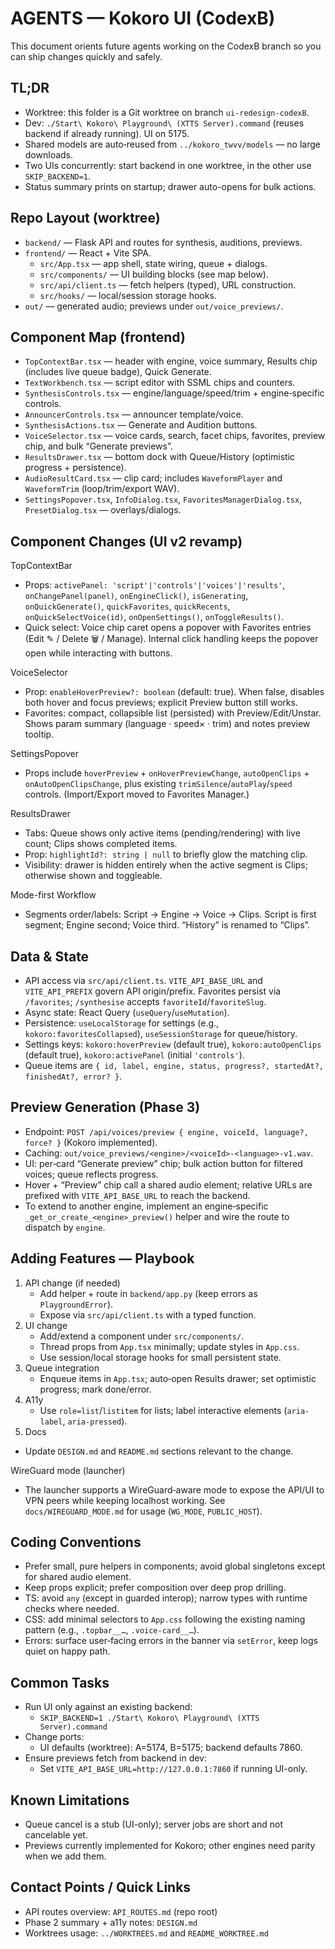 # AGENTS — Kokoro UI (CodexB)

This document orients future agents working on the CodexB branch so you can ship changes quickly and safely.

## TL;DR
- Worktree: this folder is a Git worktree on branch `ui-redesign-codexB`.
- Dev: `./Start\ Kokoro\ Playground\ (XTTS Server).command` (reuses backend if already running). UI on 5175.
- Shared models are auto‑reused from `../kokoro_twvv/models` — no large downloads.
- Two UIs concurrently: start backend in one worktree, in the other use `SKIP_BACKEND=1`.
- Status summary prints on startup; drawer auto-opens for bulk actions.

## Repo Layout (worktree)
- `backend/` — Flask API and routes for synthesis, auditions, previews.
- `frontend/` — React + Vite SPA.
  - `src/App.tsx` — app shell, state wiring, queue + dialogs.
  - `src/components/` — UI building blocks (see map below).
  - `src/api/client.ts` — fetch helpers (typed), URL construction.
  - `src/hooks/` — local/session storage hooks.
- `out/` — generated audio; previews under `out/voice_previews/`.

## Component Map (frontend)
- `TopContextBar.tsx` — header with engine, voice summary, Results chip (includes live queue badge), Quick Generate.
- `TextWorkbench.tsx` — script editor with SSML chips and counters.
- `SynthesisControls.tsx` — engine/language/speed/trim + engine‑specific controls.
- `AnnouncerControls.tsx` — announcer template/voice.
- `SynthesisActions.tsx` — Generate and Audition buttons.
- `VoiceSelector.tsx` — voice cards, search, facet chips, favorites, preview chip, and bulk “Generate previews”.
- `ResultsDrawer.tsx` — bottom dock with Queue/History (optimistic progress + persistence).
- `AudioResultCard.tsx` — clip card; includes `WaveformPlayer` and `WaveformTrim` (loop/trim/export WAV).
- `SettingsPopover.tsx`, `InfoDialog.tsx`, `FavoritesManagerDialog.tsx`, `PresetDialog.tsx` — overlays/dialogs.

## Component Changes (UI v2 revamp)

TopContextBar
- Props: `activePanel: 'script'|'controls'|'voices'|'results'`, `onChangePanel(panel)`, `onEngineClick()`, `isGenerating`, `onQuickGenerate()`, `quickFavorites`, `quickRecents`, `onQuickSelectVoice(id)`, `onOpenSettings()`, `onToggleResults()`.
- Quick select: Voice chip caret opens a popover with Favorites entries (Edit ✎ / Delete 🗑 / Manage). Internal click handling keeps the popover open while interacting with buttons.

VoiceSelector
- Prop: `enableHoverPreview?: boolean` (default: true). When false, disables both hover and focus previews; explicit Preview button still works.
- Favorites: compact, collapsible list (persisted) with Preview/Edit/Unstar. Shows param summary (language · speed× · trim) and notes preview tooltip.

SettingsPopover
- Props include `hoverPreview` + `onHoverPreviewChange`, `autoOpenClips` + `onAutoOpenClipsChange`, plus existing `trimSilence`/`autoPlay`/`speed` controls. (Import/Export moved to Favorites Manager.)

ResultsDrawer
- Tabs: Queue shows only active items (pending/rendering) with live count; Clips shows completed items.
- Prop: `highlightId?: string | null` to briefly glow the matching clip.
- Visibility: drawer is hidden entirely when the active segment is Clips; otherwise shown and toggleable.

Mode-first Workflow
- Segments order/labels: Script → Engine → Voice → Clips. Script is first segment; Engine second; Voice third. “History” is renamed to “Clips”.

## Data & State
- API access via `src/api/client.ts`. `VITE_API_BASE_URL` and `VITE_API_PREFIX` govern API origin/prefix. Favorites persist via `/favorites`; `/synthesise` accepts `favoriteId`/`favoriteSlug`.
- Async state: React Query (`useQuery`/`useMutation`).
- Persistence: `useLocalStorage` for settings (e.g., `kokoro:favoritesCollapsed`), `useSessionStorage` for queue/history.
- Settings keys: `kokoro:hoverPreview` (default true), `kokoro:autoOpenClips` (default true), `kokoro:activePanel` (initial `'controls'`).
- Queue items are `{ id, label, engine, status, progress?, startedAt?, finishedAt?, error? }`.

## Preview Generation (Phase 3)
- Endpoint: `POST /api/voices/preview { engine, voiceId, language?, force? }` (Kokoro implemented).
- Caching: `out/voice_previews/<engine>/<voiceId>-<language>-v1.wav`.
- UI: per‑card “Generate preview” chip; bulk action button for filtered voices; queue reflects progress.
- Hover + “Preview” chip call a shared audio element; relative URLs are prefixed with `VITE_API_BASE_URL` to reach the backend.
- To extend to another engine, implement an engine‑specific `_get_or_create_<engine>_preview()` helper and wire the route to dispatch by `engine`.

## Adding Features — Playbook
1) API change (if needed)
   - Add helper + route in `backend/app.py` (keep errors as `PlaygroundError`).
   - Expose via `src/api/client.ts` with a typed function.
2) UI change
   - Add/extend a component under `src/components/`.
   - Thread props from `App.tsx` minimally; update styles in `App.css`.
   - Use session/local storage hooks for small persistent state.
3) Queue integration
   - Enqueue items in `App.tsx`; auto‑open Results drawer; set optimistic progress; mark done/error.
4) A11y
   - Use `role=list`/`listitem` for lists; label interactive elements (`aria-label`, `aria-pressed`).
5) Docs
- Update `DESIGN.md` and `README.md` sections relevant to the change.

WireGuard mode (launcher)
- The launcher supports a WireGuard‑aware mode to expose the API/UI to VPN peers while keeping localhost working. See `docs/WIREGUARD_MODE.md` for usage (`WG_MODE`, `PUBLIC_HOST`).

## Coding Conventions
- Prefer small, pure helpers in components; avoid global singletons except for shared audio element.
- Keep props explicit; prefer composition over deep prop drilling.
- TS: avoid `any` (except in guarded interop); narrow types with runtime checks where needed.
- CSS: add minimal selectors to `App.css` following the existing naming pattern (e.g., `.topbar__…`, `.voice-card__…`).
- Errors: surface user‑facing errors in the banner via `setError`, keep logs quiet on happy path.

## Common Tasks
- Run UI only against an existing backend:
  - `SKIP_BACKEND=1 ./Start\ Kokoro\ Playground\ (XTTS Server).command`
- Change ports:
  - UI defaults (worktree): A=5174, B=5175; backend defaults 7860.
- Ensure previews fetch from backend in dev:
  - Set `VITE_API_BASE_URL=http://127.0.0.1:7860` if running UI-only.

## Known Limitations
- Queue cancel is a stub (UI-only); server jobs are short and not cancelable yet.
- Previews currently implemented for Kokoro; other engines need parity when we add them.

## Contact Points / Quick Links
- API routes overview: `API_ROUTES.md` (repo root)
- Phase 2 summary + a11y notes: `DESIGN.md`
- Worktrees usage: `../WORKTREES.md` and `README_WORKTREE.md`
